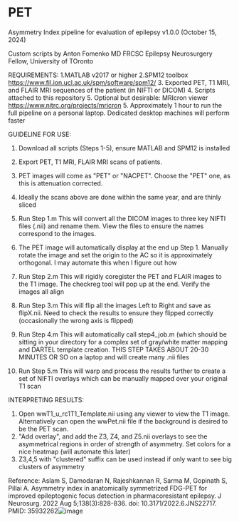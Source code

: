 # PET
Asymmetry Index pipeline for evaluation of epilepsy
v1.0.0 (October 15, 2024)

Custom scripts by Anton Fomenko MD FRCSC
Epilepsy Neurosurgery Fellow, University of TOronto

REQUIREMENTS:
1.MATLAB v2017 or higher
2.SPM12 toolbox https://www.fil.ion.ucl.ac.uk/spm/software/spm12/
3. Exported PET, T1 MRI, and FLAIR MRI sequences of the patient (in NIFTI or DICOM)
4. Scripts attached to this repository
5. Optional but desirable: MRIcron viewer  https://www.nitrc.org/projects/mricron
5. Approximately 1 hour to run the full pipeline on a personal laptop. Dedicated desktop machines will perform faster

GUIDELINE FOR USE:

1. Download all scripts (Steps 1-5), ensure MATLAB and SPM12 is installed
2. Export PET, T1 MRI, FLAIR MRI scans of patients.
3. PET images will come as "PET" or "NACPET". Choose the "PET" one, as this is attenuation corrected.
4. Ideally the scans above are done within the same year, and are thinly sliced
   
6. Run Step 1.m   This will convert all the DICOM images to three key NIFTI files (.nii) and rename them.  View the files to ensure the names correspond to the images.
7. The PET image will automatically display at the end up Step 1. Manually rotate the image and set the origin to the AC so it is approximately orthogonal. I may automate this when I figure out how
8. Run Step 2.m    This will rigidly coregister the PET and FLAIR images to the T1 image.  The checkreg tool will pop up at the end. Verify the images all align
9. Run Step 3.m   This will flip all the images Left to Right and save as flipX.nii.  Need to check the results to ensure they flipped correctly (occasionally the wrong axis is flipped)
10. Run Step 4.m  This will automatically call step4_job.m (which should be sitting in your directory for a complex set of gray/white matter mapping and DARTEL template creation.  THIS STEP TAKES ABOUT 20-30 MINUTES OR SO on a laptop and will create many .nii files
11. Run Step 5.m   This will warp and process the results further to create a set of NIFTI overlays which can be manually mapped over your original T1 scan

INTERPRETING RESULTS:

1. Open wwT1_u_rc1T1_Template.nii using any viewer to view the T1 image. Alternatively can open the wwPet.nii file if the background is desired to be the PET scan.
2. "Add overlay", and add the Z3, Z4, and Z5.nii overlays to see the asymmetrical regions in order of strength of asymmetry. Set colors for a nice heatmap (will automate this later)
3. Z3,4,5 with "clustered" suffix can be used instead if only want to see big clusters of asymmetry



Reference: Aslam S, Damodaran N, Rajeshkannan R, Sarma M, Gopinath S, Pillai A. Asymmetry index in anatomically symmetrized FDG-PET for improved epileptogenic focus detection in pharmacoresistant epilepsy. J Neurosurg. 2022 Aug 5;138(3):828-836. doi: 10.3171/2022.6.JNS22717. PMID: 35932262![image](https://github.com/user-attachments/assets/bf039943-c8e3-407d-8d09-aec1d09fc3eb)
